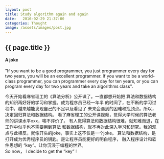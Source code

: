 ```yaml
---
layout: post
title: Study algorithm again and again
date:   2016-02-29 21:37:00
categories: Thought
image: /assets/images/post.jpg
---
```

<h2>{{ page.title }}</h2>

  <p>
    <h4> A joke </h4>
    "If you want to be a good programmer,
    you just programmer every day for two years,
    you will be an excellent programmer.
    If you want to be a world-class programmer,
    you can programmer every day for ten years,
    or you can program every day for two years
    and take an algorithms class".
  </p>

  <p>
    今天开始看麻省理工的《算法分析》公开课了。一直都想开始把
    算法和数据结构的知识再好好的学习和掌握。成为程序员已经一年半
    的时间了，在不断的学习过程中，越来越能发现自己的不足以及看见了
    未来会遇到的困难和瓶颈点。所以，决定回归算法和数据结构。
    看了麻省理工的公开课视频，觉得大学时候的算法老师的讲课水平xxx，唉不评价了。
    有人觉得算法和数据结构很难，就知难而退，在工作中似乎也不需要用到算法
    和数据结构，就不再对此深入学习和研究。我的观点与此相反。就像开头的joke，事实上这不仅是一个joke。
    算法和数据结构，是打开成为优秀程序员的钥匙。是让程序员能更好的明白程序，
    融入程序设计和软件思想的 “key”。让你沉浸于编程的世界。
    <br>
    So now， I decide to get the “key” !
  </p>
